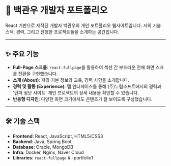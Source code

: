 # 🚀 백관우 개발자 포트폴리오

React 기반으로 제작된 개발자 백관우의 개인 포트폴리오 웹사이트입니다. 저의 기술 스택, 경력, 그리고 진행한 프로젝트들을 소개하는 공간입니다.

---

## ✨ 주요 기능

- **Full-Page 스크롤**: `react-fullpage`를 활용하여 섹션 간 부드러운 전체 화면 스크롤 전환을 구현했습니다.
- **소개 (About)**: 저의 기본 정보와 교육, 경력 사항을 소개합니다.
- **경력 및 활동 (Experience)**: 탭 인터페이스를 통해 (주)누림소프트에서의 경력과 '던파 정보 사이트' 개인 프로젝트의 상세 내용을 확인할 수 있습니다.
- **반응형 디자인**: 다양한 화면 크기에서도 콘텐츠가 잘 보이도록 구성했습니다.

---

## 🛠️ 기술 스택

- **Frontend**: React, JavaScript, HTML5/CSS3
- **Backend**: Java, Spring Boot
- **Database**: Oracle, MongoDB
- **Infra**: Docker, Nginx, Naver Cloud
- **Libraries**: `react-fullpage`
#   - p o r t f o l i o 1  
 